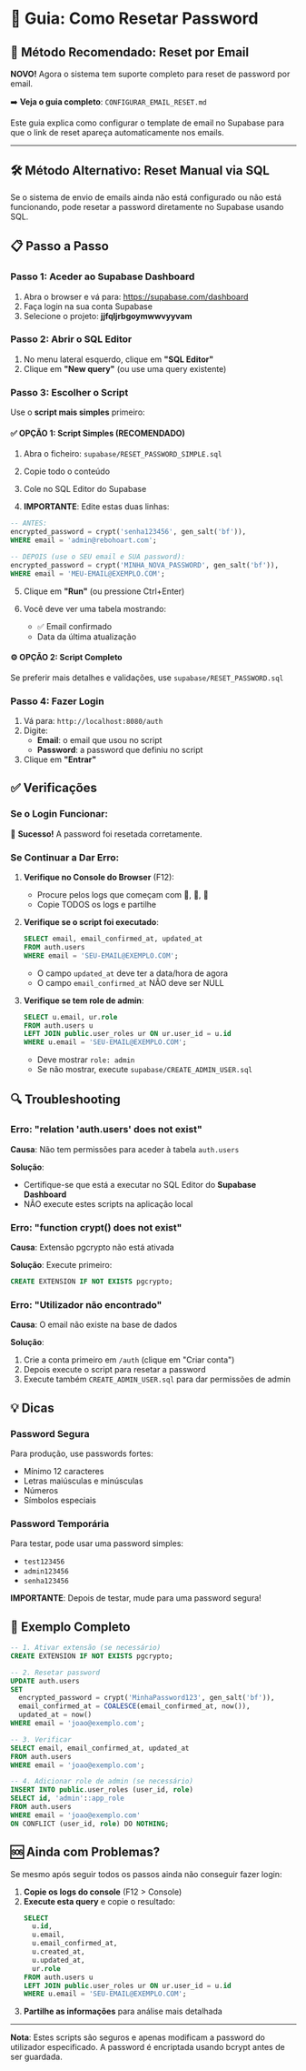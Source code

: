 # 🔐 Guia: Como Resetar Password

## 📧 Método Recomendado: Reset por Email

**NOVO!** Agora o sistema tem suporte completo para reset de password por email.

➡️ **Veja o guia completo**: `CONFIGURAR_EMAIL_RESET.md`

Este guia explica como configurar o template de email no Supabase para que o link de reset apareça automaticamente nos emails.

---

## 🛠️ Método Alternativo: Reset Manual via SQL

Se o sistema de envio de emails ainda não está configurado ou não está funcionando, pode resetar a password diretamente no Supabase usando SQL.

## 📋 Passo a Passo

### Passo 1: Aceder ao Supabase Dashboard

1. Abra o browser e vá para: https://supabase.com/dashboard
2. Faça login na sua conta Supabase
3. Selecione o projeto: **jjfqljrbgoymwwvyyvam**

### Passo 2: Abrir o SQL Editor

1. No menu lateral esquerdo, clique em **"SQL Editor"**
2. Clique em **"New query"** (ou use uma query existente)

### Passo 3: Escolher o Script

Use o **script mais simples** primeiro:

#### ✅ OPÇÃO 1: Script Simples (RECOMENDADO)

1. Abra o ficheiro: `supabase/RESET_PASSWORD_SIMPLE.sql`
2. Copie todo o conteúdo
3. Cole no SQL Editor do Supabase

4. **IMPORTANTE**: Edite estas duas linhas:

```sql
-- ANTES:
encrypted_password = crypt('senha123456', gen_salt('bf')),
WHERE email = 'admin@rebohoart.com';

-- DEPOIS (use o SEU email e SUA password):
encrypted_password = crypt('MINHA_NOVA_PASSWORD', gen_salt('bf')),
WHERE email = 'MEU-EMAIL@EXEMPLO.COM';
```

5. Clique em **"Run"** (ou pressione Ctrl+Enter)

6. Você deve ver uma tabela mostrando:
   - ✅ Email confirmado
   - Data da última atualização

#### ⚙️ OPÇÃO 2: Script Completo

Se preferir mais detalhes e validações, use `supabase/RESET_PASSWORD.sql`

### Passo 4: Fazer Login

1. Vá para: `http://localhost:8080/auth`
2. Digite:
   - **Email**: o email que usou no script
   - **Password**: a password que definiu no script
3. Clique em **"Entrar"**

## ✅ Verificações

### Se o Login Funcionar:

🎉 **Sucesso!** A password foi resetada corretamente.

### Se Continuar a Dar Erro:

1. **Verifique no Console do Browser** (F12):
   - Procure pelos logs que começam com 🔐, 📧, 🔑
   - Copie TODOS os logs e partilhe

2. **Verifique se o script foi executado**:
   ```sql
   SELECT email, email_confirmed_at, updated_at
   FROM auth.users
   WHERE email = 'SEU-EMAIL@EXEMPLO.COM';
   ```
   - O campo `updated_at` deve ter a data/hora de agora
   - O campo `email_confirmed_at` NÃO deve ser NULL

3. **Verifique se tem role de admin**:
   ```sql
   SELECT u.email, ur.role
   FROM auth.users u
   LEFT JOIN public.user_roles ur ON ur.user_id = u.id
   WHERE u.email = 'SEU-EMAIL@EXEMPLO.COM';
   ```
   - Deve mostrar `role: admin`
   - Se não mostrar, execute `supabase/CREATE_ADMIN_USER.sql`

## 🔍 Troubleshooting

### Erro: "relation 'auth.users' does not exist"

**Causa**: Não tem permissões para aceder à tabela `auth.users`

**Solução**:
- Certifique-se que está a executar no SQL Editor do **Supabase Dashboard**
- NÃO execute estes scripts na aplicação local

### Erro: "function crypt() does not exist"

**Causa**: Extensão pgcrypto não está ativada

**Solução**: Execute primeiro:
```sql
CREATE EXTENSION IF NOT EXISTS pgcrypto;
```

### Erro: "Utilizador não encontrado"

**Causa**: O email não existe na base de dados

**Solução**:
1. Crie a conta primeiro em `/auth` (clique em "Criar conta")
2. Depois execute o script para resetar a password
3. Execute também `CREATE_ADMIN_USER.sql` para dar permissões de admin

## 💡 Dicas

### Password Segura

Para produção, use passwords fortes:
- Mínimo 12 caracteres
- Letras maiúsculas e minúsculas
- Números
- Símbolos especiais

### Password Temporária

Para testar, pode usar uma password simples:
- `test123456`
- `admin123456`
- `senha123456`

**IMPORTANTE**: Depois de testar, mude para uma password segura!

## 📝 Exemplo Completo

```sql
-- 1. Ativar extensão (se necessário)
CREATE EXTENSION IF NOT EXISTS pgcrypto;

-- 2. Resetar password
UPDATE auth.users
SET
  encrypted_password = crypt('MinhaPassword123', gen_salt('bf')),
  email_confirmed_at = COALESCE(email_confirmed_at, now()),
  updated_at = now()
WHERE email = 'joao@exemplo.com';

-- 3. Verificar
SELECT email, email_confirmed_at, updated_at
FROM auth.users
WHERE email = 'joao@exemplo.com';

-- 4. Adicionar role de admin (se necessário)
INSERT INTO public.user_roles (user_id, role)
SELECT id, 'admin'::app_role
FROM auth.users
WHERE email = 'joao@exemplo.com'
ON CONFLICT (user_id, role) DO NOTHING;
```

## 🆘 Ainda com Problemas?

Se mesmo após seguir todos os passos ainda não conseguir fazer login:

1. **Copie os logs do console** (F12 > Console)
2. **Execute esta query** e copie o resultado:
   ```sql
   SELECT
     u.id,
     u.email,
     u.email_confirmed_at,
     u.created_at,
     u.updated_at,
     ur.role
   FROM auth.users u
   LEFT JOIN public.user_roles ur ON ur.user_id = u.id
   WHERE u.email = 'SEU-EMAIL@EXEMPLO.COM';
   ```
3. **Partilhe as informações** para análise mais detalhada

---

**Nota**: Estes scripts são seguros e apenas modificam a password do utilizador especificado. A password é encriptada usando bcrypt antes de ser guardada.
